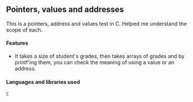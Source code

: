 ## Pointers, values and addresses
This is a pointers, address and values test in C. Helped me understand the scope of each.

#### Features
- It takes a size of student's grades, then takes arrays of grades and by printf'ing them, you can check the meaning of using a value or an address.

#### Languages and libraries used
`C`
